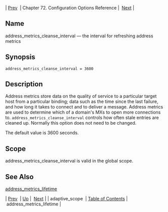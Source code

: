 | [Prev](conf.ref.adaptive_scope)  | Chapter 72. Configuration Options Reference |  [Next](conf.ref.address_metrics_lifetime) |

<a name="conf.ref.address_metrics_cleanse_interval"></a>
## Name

address_metrics_cleanse_interval — the interval for refreshing address metrics

## Synopsis

`address_metrics_cleanse_interval = 3600`

<a name="idp23429680"></a>
## Description

Address metrics store data on the quality of service to a particular target host from a particular binding; data such as the time since the last failure, and how long it takes to connect and to deliver a message. Address metrics are used to determine which of a domain's MXs to open more connections to. `address_metrics_cleanse_interval` controls how often stale entries are cleaned up. Normally this option does not need to be changed.

The default value is 3600 seconds.

<a name="idp23432768"></a>
## Scope

address_metrics_cleanse_interval is valid in the global scope.

<a name="idp23434528"></a>
## See Also

[address_metrics_lifetime](conf.ref.address_metrics_lifetime "address_metrics_lifetime")

| [Prev](conf.ref.adaptive_scope)  | [Up](config.options.ref) |  [Next](conf.ref.address_metrics_lifetime) |
| adaptive_scope  | [Table of Contents](index) |  address_metrics_lifetime |

